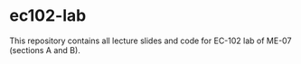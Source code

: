 # ec102-lab
This repository contains all lecture slides and code for EC-102 lab of ME-07
(sections A and B).
